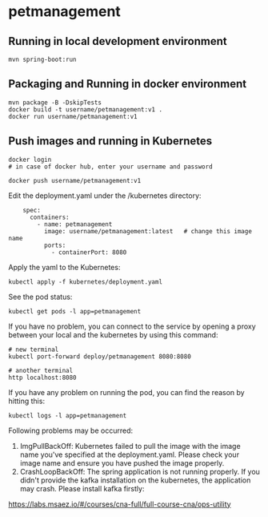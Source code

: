 # petmanagement

## Running in local development environment

```
mvn spring-boot:run
```

## Packaging and Running in docker environment

```
mvn package -B -DskipTests
docker build -t username/petmanagement:v1 .
docker run username/petmanagement:v1
```

## Push images and running in Kubernetes

```
docker login 
# in case of docker hub, enter your username and password

docker push username/petmanagement:v1
```

Edit the deployment.yaml under the /kubernetes directory:
```
    spec:
      containers:
        - name: petmanagement
          image: username/petmanagement:latest   # change this image name
          ports:
            - containerPort: 8080

```

Apply the yaml to the Kubernetes:
```
kubectl apply -f kubernetes/deployment.yaml
```

See the pod status:
```
kubectl get pods -l app=petmanagement
```

If you have no problem, you can connect to the service by opening a proxy between your local and the kubernetes by using this command:
```
# new terminal
kubectl port-forward deploy/petmanagement 8080:8080

# another terminal
http localhost:8080
```

If you have any problem on running the pod, you can find the reason by hitting this:
```
kubectl logs -l app=petmanagement
```

Following problems may be occurred:

1. ImgPullBackOff:  Kubernetes failed to pull the image with the image name you've specified at the deployment.yaml. Please check your image name and ensure you have pushed the image properly.
1. CrashLoopBackOff: The spring application is not running properly. If you didn't provide the kafka installation on the kubernetes, the application may crash. Please install kafka firstly:

https://labs.msaez.io/#/courses/cna-full/full-course-cna/ops-utility

